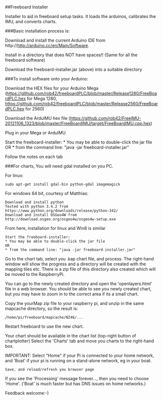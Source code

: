 ##Freeboard Installer

 Installer to aid in freeboard setup tasks. It loads the arduinos, calibrates the IMU, and converts charts.


###Basic installation process is:

 Download and install the current Arduino IDE from http://http://arduino.cc/en/Main/Software. 
  
  Install in a directory that does NOT have spaces!! (Same for all the freeboard software)

 Download the freeboard-installer.jar (above) into a suitable directory

###To install software onto your Arduino:

 Download the HEX files for your Arduino Mega (https://github.com/rob42/freeboardPLC/blob/master/Release1280/FreeBoardPLC.hex for Mega 1280, 
 https://github.com/rob42/freeboardPLC/blob/master/Release2560/FreeBoardPLC.hex for 2560)
 
 Download the ArduIMU hex file (https://github.com/rob42/FreeIMU-20121106_1323/blob/master/FreeBoardIMU/target/FreeBoardIMU.cpp.hex)

 Plug in your Mega or ArduIMU

 Start the freeboard-installer:
	* You may be able to double-click the jar file
	OR
	* from the command line: "java -jar freeboard-installer.jar"   

 Follow the notes on each tab


###For charts, You will need gdal installed on you PC.

  For linux:
    
    sudo apt-get install gdal-bin python-gdal imagemagick

  For windows 64 bit, courtesy of Matthias:

	Download and install python
	Tested with python 3.4.2 from https://www.python.org/downloads/release/python-342/
	Download and install OSGeo4W from http://download.osgeo.org/osgeo4w/osgeo4w-setup.exe
	 
  From here, installation for linux and Win8 is similar

	Start the freeboard-installer:
	* You may be able to double-click the jar file
	OR
	* from the command line: "java -jar freeboard-installer.jar"   

  Go to the chart tab, select you .kap chart file, and process.
	The right-hand window will show the progress and a directory will be created with the mapping tiles etc. There is a zip file of this directory also created which will be moved to the RaspberryPi.
	
  You can go to the newly created directory and open the 'openlayers.html' file in a web browser. You should be able to see you newly created chart, but you may have to zoom in to the correct area if its a small chart.
	
  Copy the yourMap zip file to your raspberry pi, and unzip in the same mapcache directory, so the result is:

    /home/pi/freeboard/mapcache/NZ46/...

  Restart freeboard to use the new chart.

  Your chart should be available in the chart list (top-right button of chartplotter)
  Select the 'Charts' tab and move you charts to the right-hand box.
  
  IMPORTANT: Select "Home" if your Pi is connected to your home network, and 'Boat' if your pi is running on a stand-alone network, eg in your boat.

	Save, and reload/refresh you browser page
  If you see the 'Processing' message forever..., then you need to choose 'Home'. ('Boat' is much faster but has DNS issues on home networks.)

  


Feedback welcome:-)

